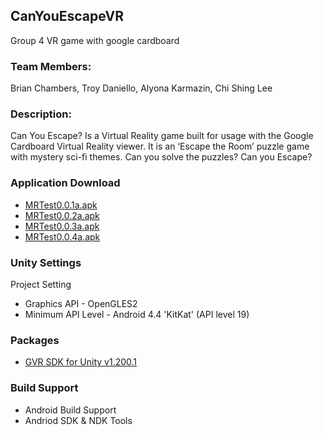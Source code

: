 ## CanYouEscapeVR
Group 4 VR game with google cardboard

### Team Members: 
 Brian Chambers,
 Troy Daniello,
 Alyona Karmazin,
 Chi Shing Lee
 
### Description:
 Can You Escape? Is a Virtual Reality game built for usage with the Google Cardboard Virtual Reality viewer. It is an ‘Escape the Room’ puzzle game with mystery sci-fi themes. Can you solve the puzzles? Can you Escape?
 
### Application Download
 - [MRTest0.0.1a.apk](https://drive.google.com/file/d/1V9oE0PlztYJQOLUiDJ33bZ4gjAJhS4hn/view?usp=sharing)
 - [MRTest0.0.2a.apk](https://drive.google.com/file/d/1nS8FSj6zV_kUxh7X0Qt88s-k76iVlmB5/view?usp=sharing)
 - [MRTest0.0.3a.apk](https://drive.google.com/file/d/1-WQ-09UMA4npy4MpeK1bwvM-saYchaxj/view?usp=sharing) 
 - [MRTest0.0.4a.apk](https://drive.google.com/file/d/1OmrhoxHVqUogySZEzCZoaXTnDDImveY8/view?usp=sharing)
 
 

### Unity Settings
 Project Setting 
  - Graphics API - OpenGLES2
 - Minimum API Level - Android 4.4 'KitKat' (API level 19)
 
### Packages
 - [GVR SDK for Unity v1.200.1](https://github.com/googlevr/gvr-unity-sdk/releases)
 
### Build Support 
 - Android Build Support
 - Andriod SDK & NDK Tools

